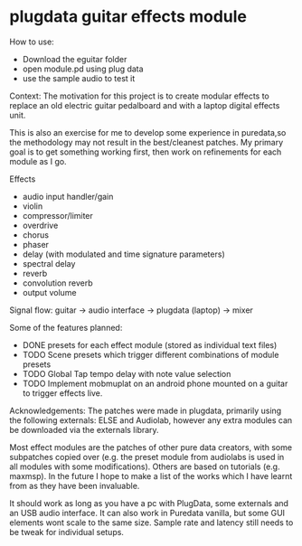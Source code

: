 # plugdata guitar effects module

How to use:
- Download the eguitar folder
- open module.pd using plug data
- use the sample audio to test it

Context:
The motivation for this project is to create modular effects to replace an old electric guitar pedalboard and with a laptop digital effects unit.

This is also an exercise for me to develop some experience in puredata,so the methodology may not result in the best/cleanest patches. My primary goal is to get something working first, then work on refinements for each module as I go. 

Effects
- audio input handler/gain
- violin
- compressor/limiter
- overdrive
- chorus
- phaser
- delay (with modulated and time signature parameters)
- spectral delay 
- reverb
- convolution reverb
- output volume

Signal flow: guitar -> audio interface -> plugdata (laptop) -> mixer

Some of the features planned:
- DONE presets for each effect module (stored as individual text files)
- TODO Scene presets which trigger different combinations of module presets
- TODO Global Tap tempo delay with note value selection
- TODO Implement mobmuplat on an android phone mounted on a guitar to trigger effects live.

Acknowledgements:
The patches were made in plugdata, primarily using the following externals: ELSE and Audiolab, however any extra modules can be downloaded via the externals library.

Most effect modules are the patches of other pure data creators, with some subpatches copied over (e.g. the preset module from audiolabs is used in all modules with some modifications). 
Others are based on tutorials (e.g. maxmsp). In the future I hope to make a list of the works which I have learnt from as they have been invaluable.

It should work as long as you have a pc with PlugData, some externals and an USB audio interface. It can also work in Puredata vanilla, but some GUI elements wont scale to the same size. Sample rate and latency still needs to be tweak for individual setups.
